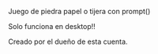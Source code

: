 Juego de piedra papel o tijera con prompt()


Solo funciona en desktop!!


Creado por el dueño de esta cuenta.
